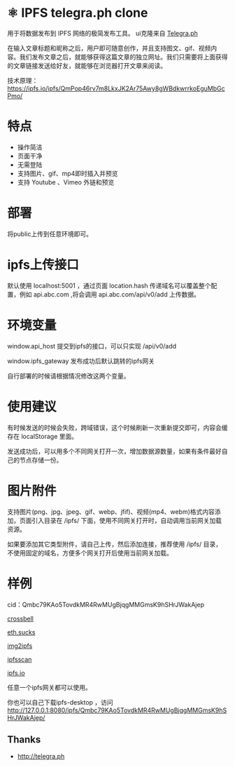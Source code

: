 
# ⚛ IPFS telegra.ph clone

用于将数据发布到 IPFS 网络的极简发布工具。
ui克隆来自 [Telegra.ph](http://telegra.ph)

在输入文章标题和昵称之后，用户即可随意创作，并且支持图文、gif、视频内容。我们发布文章之后，就能够获得这篇文章的独立网址。我们只需要将上面获得的文章链接发送给好友，就能够在浏览器打开文章来阅读。

技术原理：https://ipfs.io/ipfs/QmPop46rv7m8LkxJK2Ar75Awy8gWBdkwrrkoEguMbGcPmo/

# 特点
* 操作简洁
* 页面干净
* 无需登陆
* 支持图片、gif、mp4即时插入并预览
* 支持 Youtube 、Vimeo 外链和预览

# 部署 

将public上传到任意环境即可。

# ipfs上传接口

默认使用 localhost:5001 ，通过页面 location.hash 传递域名可以覆盖整个配置，例如 api.abc.com ,将会调用 api.abc.com/api/v0/add 上传数据。

# 环境变量

window.api_host 提交到ipfs的接口，可以只实现 /api/v0/add 

window.ipfs_gateway 发布成功后默认跳转的ipfs网关

自行部署的时候请根据情况修改这两个变量。

# 使用建议

有时候发送的时候会失败，跨域错误，这个时候刷新一次重新提交即可，内容会缓存在 localStorage 里面。

发送成功后，可以用多个不同网关打开一次，增加数据源数量，如果有条件最好自己的节点存储一份。

# 图片附件

支持图片(png、jpg、jpeg、gif、webp、jfif)、视频(mp4、webm)格式内容添加，页面引入目录在 /ipfs/ 下面，使用不同网关打开时，自动调用当前网关加载资源。

如果要添加其它类型附件，请自己上传，然后添加连接，推荐使用 /ipfs/ 目录，不使用固定的域名，方便多个网关打开后使用当前网关加载。

# 样例

cid：Qmbc79KAo5TovdkMR4RwMUgBjqgMMGmsK9hSHrJWakAjep

[crossbell](https://ipfs.crossbell.io/ipfs/Qmbc79KAo5TovdkMR4RwMUgBjqgMMGmsK9hSHrJWakAjep/#cdn.ipfsscan.io)

[eth.sucks](https://eth.sucks/ipfs/Qmbc79KAo5TovdkMR4RwMUgBjqgMMGmsK9hSHrJWakAjep/#cdn.ipfsscan.io)

[img2ipfs](https://gateway.img2ipfs.com/ipfs/Qmbc79KAo5TovdkMR4RwMUgBjqgMMGmsK9hSHrJWakAjep/#cdn.ipfsscan.io)

[ipfsscan](https://gateway.ipfsscan.com/ipfs/Qmbc79KAo5TovdkMR4RwMUgBjqgMMGmsK9hSHrJWakAjep/#cdn.ipfsscan.io)

[ipfs.io](https://ipfs.io/ipfs/Qmbc79KAo5TovdkMR4RwMUgBjqgMMGmsK9hSHrJWakAjep/#cdn.ipfsscan.io)

任意一个ipfs网关都可以使用。

你也可以自己下载ipfs-desktop ，访问 http://127.0.0.1:8080/ipfs/Qmbc79KAo5TovdkMR4RwMUgBjqgMMGmsK9hSHrJWakAjep/

## Thanks
 * http://telegra.ph
